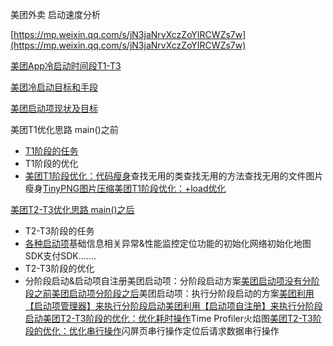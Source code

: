 美团外卖 启动速度分析

[https://mp.weixin.qq.com/s/jN3jaNrvXczZoYIRCWZs7w](https://mp.weixin.qq.com/s/jN3jaNrvXczZoYIRCWZs7w)

[美团App冷启动时间段T1-T3](https://gitee.com/erliucxy/codes/48oc2azdpmlk6s1xfeigb99)

[美团冷启动目标和手段](https://gitee.com/erliucxy/codes/pkyj5hues9lo4crabd23q90)

[美团启动项现状及目标](https://gitee.com/erliucxy/codes/6b09ymsauk2n3jetw1z5p42)

美团T1优化思路 main()之前

- [T1阶段的任务](https://gitee.com/erliucxy/codes/5tu407v1hqjbwdp69mirz41)
- T1阶段的优化
- [美团T1阶段优化：代码瘦身](https://gitee.com/erliucxy/codes/mfxdel70tas9b3zv4jcwi13)查找无用的类查找无用的方法查找无用的文件图片瘦身[TinyPNG图片压缩](https://tinypng.com/)[美团T1阶段优化：+load优化](https://gitee.com/erliucxy/codes/jo5gq6ab9cps1elvf782i47)

[美团T2-T3优化思路 main()之后](https://gitee.com/erliucxy/codes/4mhtglikcjrxzquo253vn97)

- T2-T3阶段的任务
- [各种启动项](https://gitee.com/erliucxy/codes/i0gs6y72tr8dkvqnhzjlu35)基础信息相关异常&性能监控定位功能的初始化网络初始化地图SDK支付SDK.......
- T2-T3阶段的优化
- 分阶段启动&启动项自注册美团启动项：分阶段启动方案[美团启动项没有分阶段之前](https://gitee.com/erliucxy/codes/rc2f8msdtjv9pw5ahuxqi76)[美团启动项分阶段之后](https://gitee.com/erliucxy/codes/bkh4dz07ic5ap2e8jxv3r77)美团启动项：执行分阶段启动的方案[美团利用【启动项管理器】来执行分阶段启动](https://gitee.com/erliucxy/codes/oldxhjwsby91ci56t234f62)[美团利用【启动项自注册】来执行分阶段启动](https://gitee.com/erliucxy/codes/9kxyv7453wa2z8rhg0obu55)[美团T2-T3阶段的优化：优化耗时操作](https://gitee.com/erliucxy/codes/ozprs3h5deflw6729ivjc56)Time Profiler火焰图[美团T2-T3阶段的优化：优化串行操作](https://gitee.com/erliucxy/codes/ekrd0g7flzwx2cqm6a5n468)闪屏页串行操作定位后请求数据串行操作